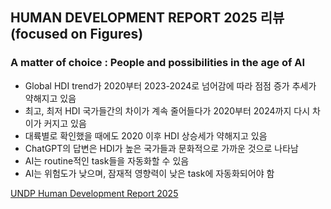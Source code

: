 ## HUMAN DEVELOPMENT REPORT 2025 리뷰 (focused on Figures)
### A matter of choice : People and possibilities in the age of AI

- Global HDI trend가 2020부터 2023-2024로 넘어감에 따라 점점 증가 추세가 약해지고 있음
- 최고, 최저 HDI 국가들간의 차이가 계속 줄어들다가 2020부터 2024까지 다시 차이가 커지고 있음
- 대륙별로 확인했을 때에도 2020 이후 HDI 상승세가 약해지고 있음
- ChatGPT의 답변은 HDI가 높은 국가들과 문화적으로 가까운 것으로 나타남
- AI는 routine적인 task들을 자동화할 수 있음
- AI는 위험도가 낮으며, 잠재적 영향력이 낮은 task에 자동화되어야 함
  


[UNDP Human Development Report 2025](https://hdr.undp.org/system/files/documents/global-report-document/hdr2025reporten.pdf)
